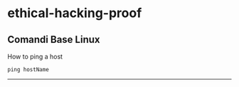 # ethical-hacking-proof



## Comandi Base Linux

How to ping a host



```
ping hostName

```

_______________________________




